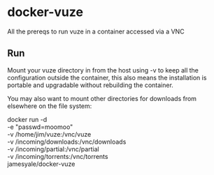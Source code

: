 docker-vuze
===========

All the prereqs to run vuze in a container accessed via a VNC

Run
---
Mount your vuze directory in from the host using -v to keep all the configuration outside the container, this also means the installation is portable and upgradable without rebuilding the container. 

You may also want to mount other directories for downloads from elsewhere on the file system: 

docker run -d \
-e "passwd=moomoo" \
-v /home/jim/vuze:/vnc/vuze \
-v /incoming/downloads:/vnc/downloads \
-v /incoming/partial:/vnc/partial \
-v /incoming/torrents:/vnc/torrents \
jamesyale/docker-vuze
